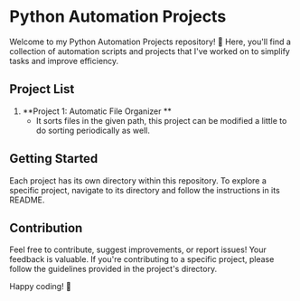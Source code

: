 # Python Automation Projects

Welcome to my Python Automation Projects repository! 🚀 Here, you'll find a collection of automation scripts and projects that I've worked on to simplify tasks and improve efficiency.

## Project List

1. **Project 1: Automatic File Organizer **
   - It sorts files in the given path, this project can be modified a little to do sorting periodically as well.



## Getting Started

Each project has its own directory within this repository. To explore a specific project, navigate to its directory and follow the instructions in its README.

## Contribution

Feel free to contribute, suggest improvements, or report issues! Your feedback is valuable. If you're contributing to a specific project, please follow the guidelines provided in the project's directory.


Happy coding! 🚀


